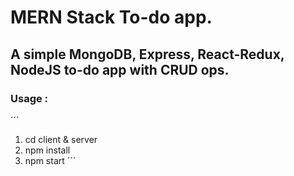 # MERN Stack To-do app.

## A simple MongoDB, Express, React-Redux, NodeJS to-do app with CRUD ops.

### Usage :

´´´
1. cd client & server
2. npm install
3. npm start 
´´´
